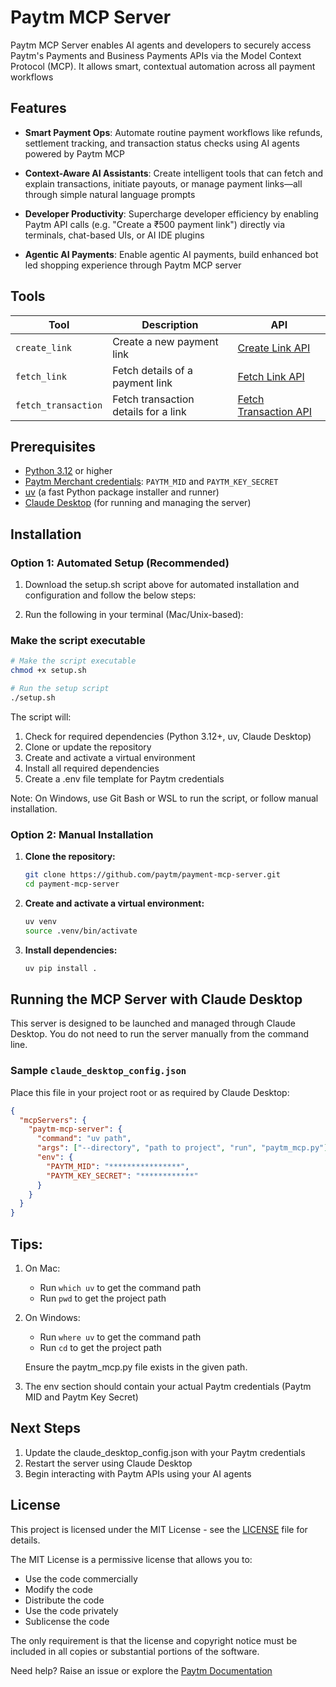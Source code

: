 # Paytm MCP Server

Paytm MCP Server enables AI agents and developers to securely access Paytm's Payments and Business Payments APIs via the Model Context Protocol (MCP). It allows smart, contextual automation across all payment workflows

## Features

- **Smart Payment Ops**: Automate routine payment workflows like refunds, settlement tracking, and transaction status checks using AI agents powered by Paytm MCP

- **Context-Aware AI Assistants**: Create intelligent tools that can fetch and explain transactions, initiate payouts, or manage payment links—all through simple natural language prompts

- **Developer Productivity**: Supercharge developer efficiency by enabling Paytm API calls (e.g. "Create a ₹500 payment link") directly via terminals, chat-based UIs, or AI IDE plugins

- **Agentic AI Payments**: Enable agentic AI payments, build enhanced bot led shopping experience through Paytm MCP server

## Tools

| Tool                | Description                          | API                                                                                                         |
| ------------------- | ------------------------------------ | ----------------------------------------------------------------------------------------------------------- |
| `create_link`       | Create a new payment link            | [Create Link API](https://www.paytmpayments.com/docs/api/create-link-api?ref=paymentLinks)                  |
| `fetch_link`        | Fetch details of a payment link      | [Fetch Link API](https://www.paytmpayments.com/docs/api/fetch-link-api?ref=paymentLinks)                    |
| `fetch_transaction` | Fetch transaction details for a link | [Fetch Transaction API](https://www.paytmpayments.com/docs/api/fetch-transaction-link-api?ref=paymentLinks) |

## Prerequisites

- [Python 3.12](https://www.python.org/downloads/) or higher
- [Paytm Merchant credentials](https://www.paytmpayments.com//docs/getting-started): `PAYTM_MID` and `PAYTM_KEY_SECRET`
- [uv](https://github.com/astral-sh/uv) (a fast Python package installer and runner)
- [Claude Desktop](https://www.anthropic.com/claude) (for running and managing the server)

## Installation

### Option 1: Automated Setup (Recommended)

1. Download the setup.sh script above for automated installation and configuration and follow the below steps:

2. Run the following in your terminal (Mac/Unix-based):

### Make the script executable

```bash
# Make the script executable
chmod +x setup.sh

# Run the setup script
./setup.sh
```

The script will:

1. Check for required dependencies (Python 3.12+, uv, Claude Desktop)
2. Clone or update the repository
3. Create and activate a virtual environment
4. Install all required dependencies
5. Create a .env file template for Paytm credentials

Note: On Windows, use Git Bash or WSL to run the script, or follow manual installation.

### Option 2: Manual Installation

1. **Clone the repository:**

   ```bash
   git clone https://github.com/paytm/payment-mcp-server.git
   cd payment-mcp-server
   ```

2. **Create and activate a virtual environment:**

   ```bash
   uv venv
   source .venv/bin/activate
   ```

3. **Install dependencies:**
   ```bash
   uv pip install .
   ```

## Running the MCP Server with Claude Desktop

This server is designed to be launched and managed through Claude Desktop. You do not need to run the server manually from the command line.

### Sample `claude_desktop_config.json`

Place this file in your project root or as required by Claude Desktop:

```json
{
  "mcpServers": {
    "paytm-mcp-server": {
      "command": "uv path",
      "args": ["--directory", "path to project", "run", "paytm_mcp.py"],
      "env": {
        "PAYTM_MID": "****************",
        "PAYTM_KEY_SECRET": "************"
      }
    }
  }
}
```

## Tips:

1. On Mac:

   - Run `which uv` to get the command path
   - Run `pwd` to get the project path

2. On Windows:

   - Run `where uv` to get the command path
   - Run `cd` to get the project path

   Ensure the paytm_mcp.py file exists in the given path.

3. The env section should contain your actual Paytm credentials (Paytm MID and Paytm Key Secret)

## Next Steps

1. Update the claude_desktop_config.json with your Paytm credentials
2. Restart the server using Claude Desktop
3. Begin interacting with Paytm APIs using your AI agents

## License

This project is licensed under the MIT License - see the [LICENSE](LICENSE) file for details.

The MIT License is a permissive license that allows you to:

- Use the code commercially
- Modify the code
- Distribute the code
- Use the code privately
- Sublicense the code

The only requirement is that the license and copyright notice must be included in all copies or substantial portions of the software.

Need help? Raise an issue or explore the [Paytm Documentation](https://www.paytmpayments.com/docs)
